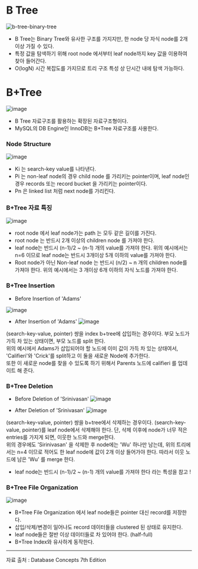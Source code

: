 # B Tree 
![b-tree-binary-tree](https://user-images.githubusercontent.com/41604678/215308222-a3e0c41c-c2e6-4f2c-85a1-f06876315ede.png)

- B Tree는 Binary Tree와 유사한 구조를 가지지만, 한 node 당 자식 node를 2개 이상 가질 수 있다. 
- 특정 값을 탐색하기 위해 root node 에서부터 leaf node까지 key 값을 이용하여 찾아 들어간다. 
- O(logN) 시간 복잡도를 가지므로 트리 구조 특성 상 단시간 내에 탐색 가능하다. 

  
# B+Tree

![image](https://user-images.githubusercontent.com/41604678/215308280-ce764366-fc0c-4514-b962-116d68c19281.png)

- B Tree 자료구조를 활용하는 확장된 자료구조형이다. 
- MySQL의 DB Engine인 InnoDB는 B+Tree 자료구조를 사용한다. 


### Node Structure   

![image](https://user-images.githubusercontent.com/41604678/215308290-d08de45d-f672-42ce-b701-119ae17c21a0.png)
- Ki 는 search-key value를 나타낸다. 
- Pi 는 non-leaf node의 경우 child node 를 가리키는 pointer이며, leaf node인 경우 records 또는 record bucket 을 가리키는 pointer이다. 
- Pn 은 linked list 처럼 next node를 가리킨다. 

### B+Tree 자료 특징 

![image](https://user-images.githubusercontent.com/41604678/215308857-f286205f-3375-4bd3-a649-6fa0cf027be8.png)

- root node 에서 leaf node가는 path 는 모두 같은 길이를 가진다. 
- root node 는 반드시 2개 이상의 children node 를 가져야 한다. 
- leaf node는 반드시 (n-1)/2 ~ (n-1) 개의 value를 가져야 한다. 
위의 예시에서는 n=6 이므로 leaf node는 반드시 3개이상 5개 이하의 value를 가져야 한다.  
- Root node가 아닌 Non-leaf node 는 반드시 (n/2) ~ n 개의 children node를 가져야 한다. 
위의 예시에서는 3 개이상 6개 이하의 자식 노드를 가져야 한다. 
  
### B+Tree Insertion 

- Before Insertion of 'Adams'  

![image](https://user-images.githubusercontent.com/41604678/215308870-7ea881e2-0799-45fb-af0a-dd2d9e0c1063.png)  


- After Insertion of 'Adams'
![image](https://user-images.githubusercontent.com/41604678/215308884-d5a65524-c15d-45bc-9cb9-6d29e7ed8d72.png)
  
 (search-key-value, pointer) 쌍을 index b+tree에 삽입하는 경우이다. 부모 노드가 가득 차 있는 상태이면, 부모 노드를 split 한다.   
 위의 예시에서 Adams가 삽입되어야 할 노드에 이미 값이 가득 차 있는 상태여서, 'Califieri'와 'Crick'를 split하고 이 둘을 새로운 Node에 추가한다.   
 또한 이 새로운 node를 찾을 수 있도록 하기 위해서 Parents 노드에 califieri 를 업데이트 해 준다.   
   
   
### B+Tree Deletion 
- Before Deletion of 'Srinivasan'
![image](https://user-images.githubusercontent.com/41604678/215308965-a482016f-0755-4d4c-83b4-bdebb7974f56.png)

- After Deletion of 'Srinivasan'
![image](https://user-images.githubusercontent.com/41604678/215308915-90e75b19-4734-4b84-936c-b7d7f2caa396.png)

(search-key-value, pointer) 쌍을 b+tree에서 삭제하는 경우이다. (search-key-value, pointer)를 leaf node에서 삭제해야 한다. 단, 삭제 이후에 node가 너무 적은 entries를 가지게 되면, 이웃한 노드와 merge한다.  
위의 경우에도 'Sirinivasan' 을 삭제한 후 node에는 'Wu' 하나만 남는데, 위의 트리에서는 n=4 이므로 적어도 한 leaf node에 값이 2개 이상 들어가야 한다. 따라서 이웃 노드에 남은 'Wu' 를 merge 한다. 
* leaf node는 반드시 (n-1)/2 ~ (n-1) 개의 value를 가져야 한다 라는 특성을 참고 ! 
  
  
### B+Tree File Organization 

![image](https://user-images.githubusercontent.com/41604678/215308991-a3fc4571-214f-4afd-a1d3-688fe7ea5f3e.png)

- B+Tree File Organization 에서 leaf node들은 pointer 대신 record를 저장한다. 
- 삽입/삭제/변경이 일어나도 record 데이터들을 clustered 된 상태로 유지한다. 
- leaf node들은 절반 이상 데이터들로 차 있어야 한다. (half-full)
- B+Tree Index와 유사하게 동작한다. 

  
    
--------
자료 출처 : Database Concepts 7th Edition 
